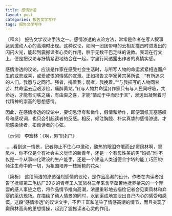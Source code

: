 ```yaml
---
title: 感情渗透
layout: post
categories: 报告文学写作
tags: 报告文学写作
---
```


〔释义〕 报告文学议论手法之一。感情渗透的议论方法，常常是作者在写人叙事达到激动人心的高潮时出现。这种议论，如同一团团带电的云相互撞击时进发出的闪闪火光，能起到震撼读者心灵的作用，胜于无数干巴乏味的说教。表现在行文上，便是把议论与抒情紧密地结合在一起，字里行间透露出作者的真情实感。

感情渗透的议论，应该是作家在感受社会生活时，与所写人物的命运紧紧相连而产生的或悲或喜，或爱或恨的情感的宣泄。正如报告文学家黄宗英所说：“有所追求的人们，我愿与之同行。强者，携着我；弱者，我挽着。”“与我描写的人物同甘苦、共命运去迎艰涉险，痛醉黄龙。”(《与人物共命运》)作家只有与人民同呼吸，共命运，才能有切肤之痛，有由衷之喜，才能“情动于中而形于言”，渗透出凝聚着时代精神的崇高的思想感情。

因此，在感情渗透的议论中，要切忌浮夸和做作，假情和矫作，即便满纸充塞感叹号和感叹词，也只会引起读者的反感。相反，倾注胸臆、朴实真挚的感情渗透，才能感染读者，扣动读者的心弦。

〔示例〕 李宏林：《啊，男“妈妈”!》

……看到这一情景，记者抑止不住心中激动，酸热的眼泪夺眶而出!窦凤林啊，窦凤林，你不仅是个有社会主义觉悟的新青年，还是一个有母性美的男“妈妈”!你不仅是一个从事四化建设的生产能手，还是一个建造人类道德金字塔的能工巧匠!你倾注生命中的一切，为祖国培养一枝娇艳的花朵!

〔简析〕 这段简洁的渗透强烈感情的议论，是作品高潮的设计。作者在向读者报告了抚顺第二毛纺厂29岁的青年工人窦凤林三年来含辛茹苦地抚养拾来的一个弃婴的感人事迹之后，将作品情节推向高潮，浓墨重彩地去描绘记者会见窦凤林和弃婴的采访现场。在描绘了动人情景的同时，水到渠成地宣泄出自己内心的感受和感慨。这段“感情渗透”的议论文字，不但丰富和渲染了情感高潮的情节，而且突现了窦凤林高尚的思想情操，起到了震撼读者心灵的作用。 